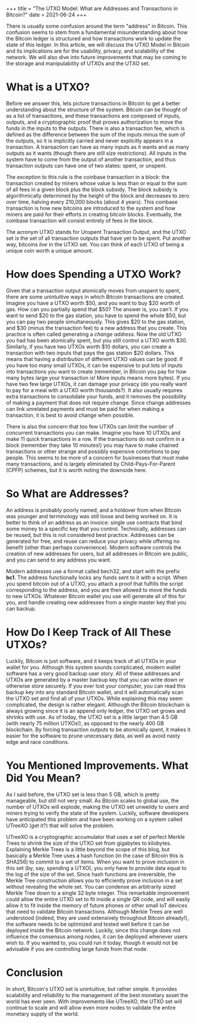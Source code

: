 +++
title = "The UTXO Model: What are Addresses and Transactions in Bitcoin?"
date = 2021-06-24
+++

There is usually some confusion around the term "address" in Bitcoin. This confusion seems to stem from a fundamental misunderstanding about how the Bitcoin ledger is structured and how transactions work to update the state of this ledger. In this article, we will discuss the UTXO Model in Bitcoin and its implications are for the usability, privacy, and scalability of the network. We will also dive into future improvements that may be coming to the storage and manipulability of UTXOs and the UTXO set.

<!-- more -->

# What is a UTXO?
Before we answer this, lets picture transactions in Bitcoin to get a better understanding about the structure of the system. Bitcoin can be thought of as a list of transactions, and these transactions are composed of inputs, outputs, and a cryptographic proof that proves authorization to move the funds in the inputs to the outputs. There is also a transaction fee, which is defined as the difference between the sum of the inputs minus the sum of the outputs, so it is implicitly carried and never explicitly appears in a transaction. A transaction can have as many inputs as it wants and as many outputs as it wants (though there are still size restrictions). All inputs in the system have to come from the output of another transaction, and thus transaction outputs can have one of two states: spent, or unspent.

<aside>
The exception to this rule is the coinbase transaction in a block: the transaction created by miners whose value is less than or equal to the sum of all fees in a given block plus the block subsidy. The block subsidy is algorithmically determined by the height of the block and decreases to zero over time, halving every 210,000 blocks (about 4 years). This coinbase transaction is how new bitcoins are introduced to the system and how miners are paid for their efforts in creating bitcoin blocks. Eventually, the coinbase transaction will consist entirely of fees in the block.
</aside>

The acronym UTXO stands for Unspent Transaction Output, and the UTXO set is the set of all transaction outputs that have yet to be spent. Put another way, bitcoins *live* in the UTXO set. You can think of each UTXO of being a unique coin worth a unique amount.

# How does Spending a UTXO Work?
Given that a transaction output atomically moves from unspent to spent, there are some unintuitive ways in which Bitcoin transactions are created. Imagine you have a UTXO worth $50, and you want to buy $20 worth of gas. How can you partially spend that $50? The answer is, you can't. If you want to send $20 to the gas station, you have to spend the whole $50, but you can pay two people simultaneously. This gives $20 to the gas station, and $30 (minus the transaction fee) to a new address that you create. This practice is often called generating a *change address*. Now the old UTXO you had has been atomically spent, but you still control a UTXO worth $30. Similarly, if you have two UTXOs worth $10 dollars, you can create a transaction with two inputs that pays the gas station $20 dollars. This means that having a distribution of different UTXO values can be good. If you have too many small UTXOs, it can be expensive to put lots of inputs into transactions you want to create (remember, in Bitcoin you pay for how many bytes large your transaction is! More inputs means more bytes). If you have two few large UTXOs, it can damage your privacy (do you really want to pay for a meal with a UTXO worth thousands?). It also usually requires extra transactions to consolidate your funds, and it removes the possibility of making a payment that does not require change. Since change addresses can link unrelated payments and must be paid for when making a transaction, it is best to avoid change when possible.

<aside>
There is also the concern that too few UTXOs can limit the number of concurrent transactions you can make. Imagine you have 10 UTXOs and make 11 quick transactions in a row. If the transactions do not confirm in a block (remember they take 10 minutes!) you may have to make chained transactions or other strange and possibly expensive contortions to pay people. This seems to be more of a concern for businesses that must make many transactions, and is largely eliminated by Child-Pays-For-Parent (CPFP) schemes, but it is worth noting the downside here.
</aside>

# So What are Addresses?
An address is probably poorly named, and a holdover from when Bitcoin was younger and terminology was still loose and being worked on. It is better to think of an address as an invoice: single use contracts that bind some money to a specific key that you control. Technically, addresses can be reused, but this is not considered best practice. Addresses can be generated for free, and reuse can reduce your privacy while offering no benefit (other than perhaps convenience). Modern software controls the creation of new addresses for users, but all addresses in Bitcoin are public, and you can send to any address you want.

Modern addresses use a format called bech32, and start with the prefix **bc1**. The address functionally locks any funds sent to it with a script. When you spend bitcoin out of a UTXO, you attach a proof that fulfills the script corresponding to the address, and you are then allowed to move the funds to new UTXOs. Whatever Bitcoin wallet you use will generate all of this for you, and handle creating new addresses from a single master key that you can backup.

# How Do I Keep Track of All These UTXOs?
Luckily, Bitcoin is just software, and it keeps track of all UTXOs in your wallet for you. Although this system sounds complicated, modern wallet software has a very good backup user story. All of these addresses and UTXOs are generated by a master backup key that you can write down or otherwise store securely. If you ever lost your computer, you can read this backup key into any standard Bitcoin wallet, and it will automatically scan the UTXO set and find all of your UTXOs. While explaining this may seem complicated, the design is rather elegant. Although the Bitcoin blockchain is always growing since it is an append only ledger, the UTXO set grows and shrinks with use. As of today, the UTXO set is a little larger than 4.5 GB (with nearly 75 million UTXOs!), as opposed to the nearly 400 GB blockchain. By forcing transaction outputs to be atomically spent, it makes it easier for the software to prune unecessary data, as well as avoid nasty edge and race conditions.

# You Mentioned Improvements. What Did You Mean?
As I said before, the UTXO set is less than 5 GB, which is pretty manageable, but still not very small. As Bitcoin scales to global use, the number of UTXOs will explode, making the UTXO set unweildy to users and miners trying to verify the state of the system. Luckily, software developers have anticipated this problem and have been working on a system called UTreeXO (get it?) that will solve the problem.

UTreeXO is a cryptographic accumulator that uses a set of perfect Merkle Trees to shrink the size of the UTXO set from gigabytes to kilobytes. Explaining Merkle Trees is a little beyond the scope of this blog, but basically a Merkle Tree uses a hash function (in the case of Bitcoin this is SHA256) to commit to a set of items. When you want to prove inclusion in this set (by, say, spending a UTXO), you only have to provide data equal to the log of the size of the set. Since hash functions are irreversible, the Merkle Tree construction allows you to efficiently prove inclusion in a set without revealing the whole set. You can condense an arbitrarily sized Merkle Tree down to a single 32 byte integer. This remarkable improvement could allow the entire UTXO set to fit inside a single QR code, and will easily allow it to fit inside the memory of future phones or other small IoT devices that need to validate Bitcoin transactions. Although Merkle Trees are well understood (indeed, they are used extensively throughout Bitcoin already!), the software needs to be optimized and tested well before it can be deployed inside the Bitcoin network. Luckily, since this change does not influence the consensus among nodes, it can be deployed whenever users wish to. If you wanted to, you could run it today, though it would not be advisable if you are controlling large funds from that node.

# Conclusion
In short, Bitcoin's UTXO set is unintuitive, but rather simple. It provides scalability and reliability to the management of the best monetary asset the world has ever seen. With improvements like UTreeXO, the UTXO set will continue to scale and will allow even more nodes to validate the entire monetary supply of the world.
